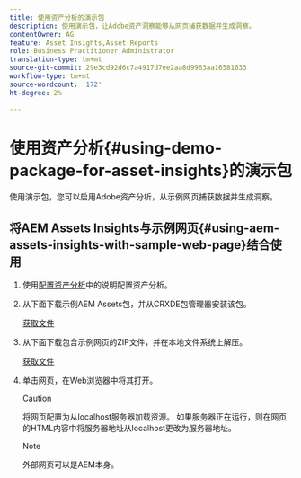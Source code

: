 ```yaml
---
title: 使用资产分析的演示包
description: 使用演示包，让Adobe资产洞察能够从网页捕获数据并生成洞察。
contentOwner: AG
feature: Asset Insights,Asset Reports
role: Business Practitioner,Administrator
translation-type: tm+mt
source-git-commit: 29e3cd92d6c7a4917d7ee2aa8d9963aa16581633
workflow-type: tm+mt
source-wordcount: '172'
ht-degree: 2%

---
```



# 使用资产分析{#using-demo-package-for-asset-insights}的演示包

使用演示包，您可以启用Adobe资产分析，从示例网页捕获数据并生成洞察。

## 将AEM Assets Insights与示例网页{#using-aem-assets-insights-with-sample-web-page}结合使用

1. 使用[配置资产分析](touch-ui-configuring-asset-insights.md)中的说明配置资产分析。
1. 从下面下载示例AEM Assets包，并从CRXDE包管理器安装该包。

   [获取文件](assets/insightsdemo.zip)

1. 从下面下载包含示例网页的ZIP文件，并在本地文件系统上解压。

   [获取文件](assets/demosite.zip)

1. 单击网页，在Web浏览器中将其打开。

   >[!CAUTION]
   >
   >将网页配置为从localhost服务器加载资源。 如果服务器正在运行，则在网页的HTML内容中将服务器地址从localhost更改为服务器地址。

   >[!NOTE]
   >
   >外部网页可以是AEM本身。
